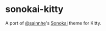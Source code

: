 # sonokai-kitty

A port of [@sainnhe](https://github.com/sainnhe)'s [Sonokai](https://github.com/sainnhe/sonokai) theme for Kitty.
